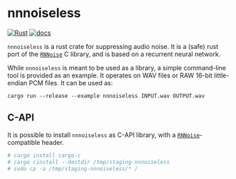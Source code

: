 # nnnoiseless
[![Rust](https://github.com/jneem/nnnoiseless/workflows/Rust/badge.svg)](https://github.com/jneem/nnnoiseless/actions?query=workflow%3ARust)
[![docs]( https://docs.rs/nnnoiseless/badge.svg)](https://docs.rs/nnnoiseless)

`nnnoiseless` is a rust crate for suppressing audio noise. It is a (safe) rust port of
the [`RNNoise`][1] C library, and is based on a recurrent
neural network.

While `nnnoiseless` is meant to be used as a library, a simple command-line
tool is provided as an example. It operates on WAV files or RAW 16-bit little-endian
PCM files. It can be used as:

```
cargo run --release --example nnnoiseless INPUT.wav OUTPUT.wav
```

## C-API

It is possible to install `nnnoiseless` as C-API library, with a [`RNNoise`][1]-compatible header.

``` sh
# cargo install cargo-c
# cargo cinstall --destdir /tmp/staging-nnnoiseless
# sudo cp -a /tmp/staging-nnnoiseless/* /
```

[1]: https://github.com/xiph/rnnoise
